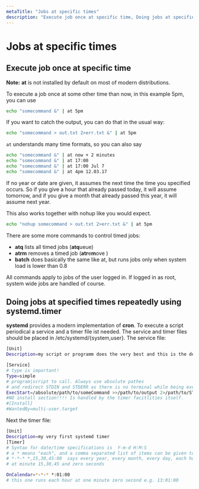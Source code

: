 ```yaml
---
metaTitle: "Jobs at specific times"
description: "Execute job once at specific time, Doing jobs at specified times repeatedly using systemd.timer"
---
```


# Jobs at specific times



## Execute job once at specific time


**Note:** **at** is not installed by default on most of modern distributions.

To execute a job once at some other time than now, in this example 5pm, you can use

```bash
echo "somecommand &" | at 5pm

```

If you want to catch the output, you can do that in the usual way:

```bash
echo "somecommand > out.txt 2>err.txt &" | at 5pm

```

`at` understands many time formats, so you can also say

```bash
echo "somecommand &" | at now + 2 minutes
echo "somecommand &" | at 17:00
echo "somecommand &" | at 17:00 Jul 7
echo "somecommand &" | at 4pm 12.03.17

```

If no year or date are given, it assumes the next time the time you specified occurs. So if you give a hour that already passed today, it will assume tomorrow, and if you give a month that already passed this year, it will assume next year.

This also works together with nohup like you would expect.

```bash
echo "nohup somecommand > out.txt 2>err.txt &" | at 5pm

```

There are some more commands to control timed jobs:

- **atq** lists all timed jobs (**atq**ueue)
- **atrm** removes  a timed job (**atr**e**m**ove )
- **batch** does basically the same like at, but runs jobs only when system load is lower than 0.8

All commands apply to jobs of the user logged in.
If logged in as root, system wide jobs are handled of course.



## Doing jobs at specified times repeatedly using systemd.timer


**systemd** provides a modern implementation of **cron**. To execute a script periodical a service and a timer file ist needed.
The service and timer files should be placed in /etc/systemd/{system,user}.
The service file:

```bash
[Unit]
Description=my script or programm does the very best and this is the description

[Service]
# type is important!
Type=simple
# program|script to call. Always use absolute pathes 
# and redirect STDIN and STDERR as there is no terminal while being executed 
ExecStart=/absolute/path/to/someCommand >>/path/to/output 2>/path/to/STDERRoutput
#NO install section!!!! Is handled by the timer facitlities itself.
#[Install]
#WantedBy=multi-user.target

```

Next the timer file:

```bash
[Unit]
Description=my very first systemd timer
[Timer]
# Syntax for date/time specifications is  Y-m-d H:M:S 
# a * means "each", and a comma separated list of items can be given too
# *-*-* *,15,30,45:00  says every year, every month, every day, each hour,
# at minute 15,30,45 and zero seconds

OnCalendar=*-*-* *:01:00  
# this one runs each hour at one minute zero second e.g. 13:01:00 

```

